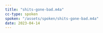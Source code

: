 ```yaml
---
title: "shits-gone-bad.m4a"
cc-type: spoken
spoken: "/assets/spoken/shits-gone-bad.m4a"
date: 2023-04-14
---
```

